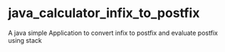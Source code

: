 # java_calculator_infix_to_postfix
A java simple Application to convert infix to postfix and evaluate postfix using stack
